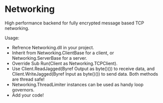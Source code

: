 # Networking
High performance backend for fully encrypted message based TCP networking.

Usage:
 + Refrence Networking.dll in your project.
 + Inherit from Networking.ClientBase for a client, or Networking.ServerBase for a server.
 + Override Sub Run(Client as Networking.TCPClient).
 + Use Client.ReadJagged(Byref Output as byte()()) to receive data, and Client.WriteJagged(Byref Input as byte()()) to send data. Both methods are thread safe!
 + Networking.ThreadLimiter instances can be used as handy loop governors.
 + Add your code!
